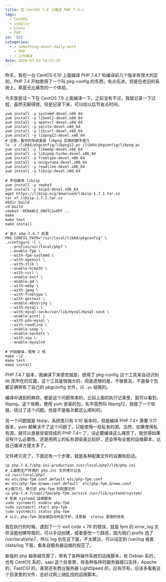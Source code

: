 ```yaml
---
title: 在 CentOS 7.8 上编译 PHP 7.4.x
tags:
  - CentOS
  - compile
  - Linux
  - PHP
id: '922'
categories:
  - - something-about-daily-work
    - PHP
  - - 工作相关
date: 2020-07-03 18:52:35
---
```


昨天，我在一台 CentOS 6.10 上面编译 PHP 7.4.7 和编译前几个版本有很大的区别，PHP 7.4 开始使用了一个叫 pkg-config 的东西，有点先进，但是在老旧的系统上，真是无比痛苦的一个体验。

今天我尝试一下在 CentOS 7.8 上面编译一下，之前没有干过，我就记录一下过程，虽然无聊得很，但是记录下来，可以给以后节省点时间。
<!-- more -->
```shell
yum install -y systemd-devel.x86_64
yum install -y libxml2-devel.x86_64
yum install -y openssl-devel.x86_64
yum install -y sqlite-devel.x86_64
yum install -y libcurl-devel.x86_64
yum install -y libpng12-devel.x86_64
# 注意，看你的系统里是 libpng 后面的数字是几
ln -s /lib64/pkgconfig/libpng12.pc /lib64/pkgconfig/libpng.pc
yum install -y libwebp-devel.x86_64
yum install -y libjpeg-turbo-devel.x86_64
yum install -y freetype-devel.x86_64
yum install -y oniguruma-devel.x86_64
yum install -y readline-devel.x86_64
yum install -y libzip-devel.x86_64

# 手动编译 libzip
yum install -y cmake3
yum install -y bzip2-devel.x86_64
wget https://libzip.org/download/libzip-1.7.1.tar.xz
tar xf libzip-1.7.1.tar.xz
mkdir build
cd build
cmake3 -DENABLE_GNUTLS=OFF ..
make
make test
make install

# 进入 php-7.4.7 目录
PKG_CONFIG_PATH="/usr/local/lib64/pkgconfig" \
./configure -C \
  --prefix=/usr/local/php7 \
  --enable-fpm \
  --with-fpm-systemd \
  --with-openssl \
  --with-zlib \
  --enable-bcmath \
  --with-curl \
  --enable-exif \
  --enable-gd \
  --with-webp \
  --with-jpeg \
  --with-freetype \
  --with-gettext \
  --enable-mbstring \
  --with-mysqli \
  --with-mysql-sock=/var/lib/mysql/mysql.sock \
  --enable-pcntl \
  --with-pdo-mysql \
  --with-readline \
  --enable-soap \
  --enable-sockets \
  --with-zip \
  --enable-mysqlnd

# 开始编译，使用 2 核
make -j2
make test
make install
```

PHP 7.4.7 版本，我编译下来感觉就是，使用了 pkg-config 这个工具来自动识别 lib 库所在的位置，这个工具是很强大的，但是遗憾的是，不够普及，不是每个包都正确带有了自己的 pkgconfig 文件，以 `.pc` 结尾的。

编译中遇到的麻烦，都是这个问题带来的，比如上面的执行记录里，就可以看到，libpng，这个依赖，使用 yum 安装的包，名字竟然叫 libpng12，我做了一个软链，绕过了这个问题。但是不是每次都这么顺利的。

另一个问题就是 libzip，系统里只有 0.10 版本的，但是编译 PHP 7.4+ 需要 0.11 版本，yum 就解决不了这个问题了，只能使用一些私有的源。当然，如果使用私有源，就可以直接安装现成的 PHP 7.4+ 了，没必要编译这么痛苦了，我觉得如果没有什么必要性，还是用网上的私有源安装比较好，还会带有全套的运维脚本，比自己编译方便太多了。

文件拷贝完了，下面还有一个步骤，就是各种配置文件的设置和启动。

```shell
cp php-7.4.7/php.ini-production /usr/local/php7/lib/php.ini
# 上面把生产环境的 php.ini 文件拷贝过去
cd /usr/local/php7
mv etc/php-fpm.conf.default etc/php-fpm.conf
mv etc/php-fpm.d/www.conf.default  etc/php-fpm.d/www.conf
#上面三行，拷贝好 php-fpm 的配置文件
cp php-7.4.7/sapi/fpm/php-fpm.service /usr/lib/systemd/system/
# 安装 systemd 运维脚本
sudo systemctl enable php-fpm
sudo systemctl start php-fpm
sudo systemctl status php-fpm
# 以上，php-fpm 就会被启动并且守护，注意看  status 里面的信息
```

我在执行的时候，遇到了一个 exit code = 78 的错误，就是 fpm 的 error_log 文件没能创建导致的，可以手动创建，或者更改一个路径，因为我们 prefix 选了 /usr/local/php7，所以 log 也在这下面，不太建议，可以设定到 /var/log 或者 /data/log 下面，看各自服务器运维的规范了。

新版的 php 越来越完善了，带有了各种操作系统的运维脚本，有 Debian 系的，也有 CentOS 系的，sapi 这个目录里，有各种各样的服务器接口支持，Apache 的，FastCGI 的，甚至还有商业服务器 LightSpeed 的，应有尽有。应该多看看这个目录里的文件，总好过网上胡乱找的运维脚本。
